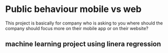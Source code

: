 # Public behaviour mobile vs web
This project is basically for company who is asking to you where should  the company should focus more on their mobile app or on their website?
## machine learning project using linera regression 
